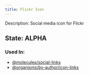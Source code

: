 ```yaml
---
title: Flickr Icon
---
```

Description: Social media icon for Flickr

## State: ALPHA

### Used In:
- [@molecules/social-links](/?p=molecules-social-links)
- [@organisms/by-author/icon-links](/?p=organisms-icon-links)


